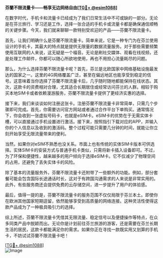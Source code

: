 **芬蘭不限流量卡——畅享无边网络自由[[TG💪+ @esim1088](https://t.me/s/esim1088)]**

在数字时代，手机卡和流量卡已经成为了我们日常生活中不可或缺的一部分。无论是在芬兰旅行、学习还是工作，选择一张合适的手机卡或流量卡都是确保通信顺畅的关键步骤。今天，我们就来聊聊一款特别受欢迎的产品——芬蘭不限流量卡。

首先，让我们明确什么是芬蘭不限流量卡。简单来说，它是一种专门为在芬兰使用设计的手机卡，其最大的特点就是提供无限量的数据流量服务。对于那些需要频繁使用互联网的人来说，这无疑是一个福音。无论是刷社交媒体、观看在线视频，还是处理工作邮件，你都可以随心所欲地使用，再也不用担心流量耗尽的问题。

那么，为什么选择芬蘭不限流量卡呢？首先，芬兰是北欧国家中网络基础设施最发达的国家之一。这里的4G网络覆盖广泛，甚至在偏远地区也能享受到稳定的信号。这意味着当你选择了芬蘭不限流量卡后，几乎随时随地都能保持在线状态。其次，这款卡的资费相对合理，尤其适合长期居住或经常访问芬兰的人群。相较于购买本地SIM卡或者依赖漫游服务，芬蘭不限流量卡提供了更经济实惠的选择。

接下来，我们来谈谈如何注册这张卡。注册芬蘭不限流量卡非常简单，只需几个步骤即可完成。首先，你需要访问官方网站或者通过合作平台下单购买。通常情况下，你会收到一张虚拟号码卡，也就是eSIM卡。eSIM卡的优势在于无需实体卡槽，可以直接通过手机设置进行激活。接下来，按照指引下载对应的APP，并输入你的个人信息以及收到的激活码。整个过程可能只需要几分钟的时间，就能让你立刻开始享受无限流量带来的便利。

当然，如果你对eSIM不熟悉也没关系。市面上也有传统的实体SIM卡版本可供选择。实体SIM卡的安装方式与普通手机卡类似，只需将新卡插入设备即可。不过，为了环保和便捷性，越来越多的用户倾向于选择eSIM卡。它不仅减少了物理空间的占用，还避免了丢失实体卡的风险。

除了基本的流量服务外，芬蘭不限流量卡还附带了一些额外的功能。例如，部分套餐可能会包含国际长途通话时长，这对于有跨国沟通需求的人来说是非常实用的。此外，有些服务商还会提供免费的云存储空间，进一步提升了用户的体验感。

最后，值得一提的是，芬蘭不限流量卡的服务范围不仅仅局限于芬兰本土。即使你在欧洲其他国家短期逗留，依然能够享受到高质量的网络连接。这种灵活性使得这款产品成为了一种极具吸引力的选择。

综上所述，芬蘭不限流量卡凭借其无限流量、稳定信号以及便捷操作等特点，在众多同类产品中脱颖而出。无论你是计划前往芬兰旅游的游客，还是需要在芬兰长期生活的居民，这款卡都能满足你的需求。如果你正在寻找一款既实用又划算的手机卡，不妨试试芬蘭不限流量卡吧！

[[TG💪+ @esim1088](https://t.me/s/esim1088)]  
![Image](https://i.postimg.cc/4NQfJmqS/Snipaste-2025-05-13-00-14-12.png)